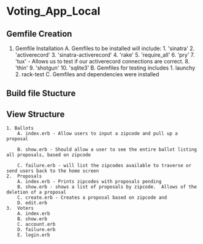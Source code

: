 # Voting_App_Local

## Gemfile Creation
1.  Gemfile Installation
    A. Gemfiles to be installed will include:
        1. 'sinatra' 
        2. 'activerecord'
        3. 'sinatra-activerecord'
        4. 'rake' 
        5. 'require_all'
        6. 'pry'
        7. 'tux' 
            - Allows us to test if our activerecord connections are correct.
        8. 'thin'
        9. 'shotgun'
        10. 'sqlite3'
    B.  Gemfiles for testing includes
        1.  launchy
        2.  rack-test
    C.  Gemfiles and dependencies were installed 
## Build file Stucture

## View Structure   
    1. Ballots
        A. index.erb - Allow users to input a zipcode and pull up a proposal
        
        B. show.erb - Should allow a user to see the entire ballot listing all proposals, based on zipcode

        C. failure.erb - will list the zipcodes available to traverse or send users back to the home screen
    2.  Proposals
        A. index.erb - Prints zipcodes with proposals pending
        B. show.erb - shows a list of proposals by zipcode.  Allows of the deletion of a proposal 
        C. create.erb - Creates a proposal based on zipcode and 
        D. edit.erb 
    3.  Voters
        A. index.erb
        B. show.erb
        C. account.erb
        D. failure.erb
        E. login.erb
